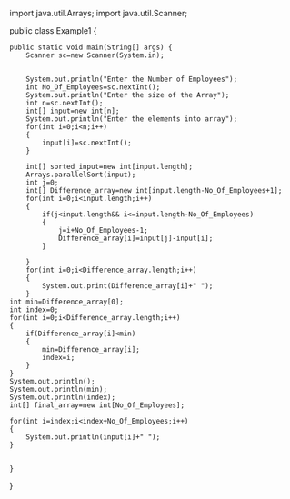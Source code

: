 import java.util.Arrays;
import java.util.Scanner;

public class Example1 {

	public static void main(String[] args) {
		Scanner sc=new Scanner(System.in);
		
		 
		System.out.println("Enter the Number of Employees");
		int No_Of_Employees=sc.nextInt();
		System.out.println("Enter the size of the Array");
		int n=sc.nextInt();
		int[] input=new int[n];
		System.out.println("Enter the elements into array");
		for(int i=0;i<n;i++)
		{
			input[i]=sc.nextInt();
		}
		
		int[] sorted_input=new int[input.length];
		Arrays.parallelSort(input);
		int j=0;
		int[] Difference_array=new int[input.length-No_Of_Employees+1];
		for(int i=0;i<input.length;i++)
		{
			if(j<input.length&& i<=input.length-No_Of_Employees)
			{
				j=i+No_Of_Employees-1;
				Difference_array[i]=input[j]-input[i];
			}
			
		}
		for(int i=0;i<Difference_array.length;i++)
		{
			System.out.print(Difference_array[i]+" ");
		}
	int min=Difference_array[0];
	int index=0;
	for(int i=0;i<Difference_array.length;i++)
	{
		if(Difference_array[i]<min)
		{
			min=Difference_array[i];
			index=i;
		}
	}
	System.out.println();
	System.out.println(min);
	System.out.println(index);
	int[] final_array=new int[No_Of_Employees];
	
	for(int i=index;i<index+No_Of_Employees;i++)
	{
		System.out.println(input[i]+" ");
	}
		

	}
}
